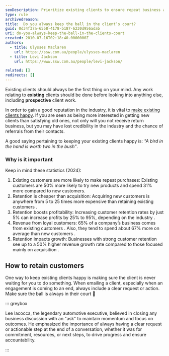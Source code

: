```yaml
---
seoDescription: Prioritize existing clients to ensure repeat business and maintain a strong industry reputation.
type: rule
archivedreason:
title: 	Do you always keep the ball in the client’s court?
guid: 0d34f37a-6558-4178-b187-6230d956adab
uri: do-you-always-keep-the-ball-in-the-clients-court
created: 2010-07-16T02:18:40.0000000Z
authors:
  - title: Ulysses Maclaren
    url: https://ssw.com.au/people/ulysses-maclaren
  - title: Levi Jackson
    url: https://www.ssw.com.au/people/levi-jackson/

related: []
redirects: []
---
```


Existing clients should always be the first thing on your mind. Any work relating to **existing** clients should be done before looking into anything else, including **prospective** client work.

<!--endintro-->

In order to gain a good reputation in the industry, it is vital to [make existing clients happy](/rules-to-better-software-consultants-happy-clients). If you are seen as being more interested in getting new clients than satisfying old ones, not only will you not receive return business, but you may have lost credibility in the industry and the chance of referrals from their contacts.

A good saying pertaining to keeping your existing clients happy is: _"A bird in the hand is worth two in the bush"_.

### Why is it important

Keep in mind these statistics (2024):
1.	Existing customers are more likely to make repeat purchases:
Existing customers are 50% more likely to try new products and spend 31% more compared to new customers.
2. Retention is cheaper than acquisition:
Acquiring new customers is anywhere from 5 to 25 times more expensive than retaining existing customers .
3. Retention boosts profitability:
Increasing customer retention rates by just 5% can increase profits by 25% to 95%, depending on the industry .
4. Revenue from loyal customers:
65% of a company’s business comes from existing customers . Also, they tend to spend about 67% more on average than new customers .
5. Retention impacts growth:
Businesses with strong customer retention see up to a 50% higher revenue growth rate compared to those focused mainly on acquisition .

## How to retain customers

One way to keep existing clients happy is making sure the client is never waiting for you to do something. 
When emailing a client, especially when an engagement is coming to an end, always include a clear request or action. Make sure the ball is always in their court 🎾

::: greybox

Lee Iacocca, the legendary automotive executive, believed in closing any business discussion with an "ask" to maintain momentum and focus on outcomes. He emphasized the importance of always having a clear request or actionable step at the end of a conversation, whether it was for commitment, resources, or next steps, to drive progress and ensure accountability.

:::
